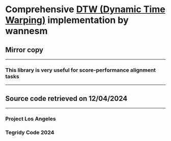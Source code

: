 # Comprehensive [DTW (Dynamic Time Warping)](https://github.com/wannesm/dtaidistance) implementation by wannesm
## Mirror copy

***

### This library is very useful for score-performance alignment tasks

***

## Source code retrieved on 12/04/2024

***

### Project Los Angeles
### Tegridy Code 2024
